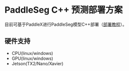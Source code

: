 # PaddleSeg C++ 预测部署方案
目前可基于PaddleX进行PaddleSeg模型C++部署（[部署教程](https://github.com/PaddlePaddle/PaddleX/tree/develop/deploy/cpp)）。
## 硬件支持
* CPU(linux/windows)
* GPU(linux/windows)
* Jetson(TX2/Nano/Xavier)
